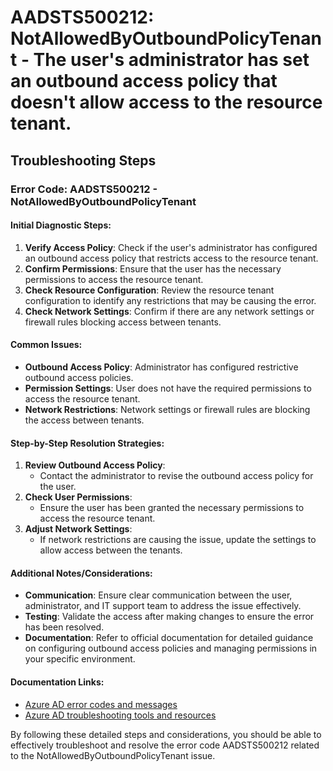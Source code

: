 # AADSTS500212: NotAllowedByOutboundPolicyTenant - The user's administrator has set an outbound access policy that doesn't allow access to the resource tenant.


## Troubleshooting Steps
### Error Code: AADSTS500212 - NotAllowedByOutboundPolicyTenant

#### Initial Diagnostic Steps:
1. **Verify Access Policy**: Check if the user's administrator has configured an outbound access policy that restricts access to the resource tenant.
2. **Confirm Permissions**: Ensure that the user has the necessary permissions to access the resource tenant.
3. **Check Resource Configuration**: Review the resource tenant configuration to identify any restrictions that may be causing the error.
4. **Check Network Settings**: Confirm if there are any network settings or firewall rules blocking access between tenants.

#### Common Issues:
- **Outbound Access Policy**: Administrator has configured restrictive outbound access policies.
- **Permission Settings**: User does not have the required permissions to access the resource tenant.
- **Network Restrictions**: Network settings or firewall rules are blocking the access between tenants.

#### Step-by-Step Resolution Strategies:
1. **Review Outbound Access Policy**:
   - Contact the administrator to revise the outbound access policy for the user.
2. **Check User Permissions**:
   - Ensure the user has been granted the necessary permissions to access the resource tenant.
3. **Adjust Network Settings**:
   - If network restrictions are causing the issue, update the settings to allow access between the tenants.

#### Additional Notes/Considerations:
- **Communication**: Ensure clear communication between the user, administrator, and IT support team to address the issue effectively.
- **Testing**: Validate the access after making changes to ensure the error has been resolved.
- **Documentation**: Refer to official documentation for detailed guidance on configuring outbound access policies and managing permissions in your specific environment.

#### Documentation Links:
- [Azure AD error codes and messages](https://docs.microsoft.com/en-us/azure/active-directory/app-provisioning/use-error-codes)
- [Azure AD troubleshooting tools and resources](https://docs.microsoft.com/en-us/azure/active-directory/fundamentals/active-directory-error-codes)
  
By following these detailed steps and considerations, you should be able to effectively troubleshoot and resolve the error code AADSTS500212 related to the NotAllowedByOutboundPolicyTenant issue.